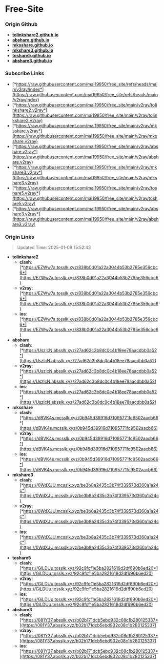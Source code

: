 # Free-Site

### Origin Github

- [**tolinkshare2.github.io**](https://github.com/tolinkshare2/tolinkshare2.github.io)
- [**abshare.github.io**](https://github.com/abshare/abshare.github.io)
- [**mksshare.github.io**](https://github.com/mksshare/mksshare.github.io)
- [**mkshare3.github.io**](https://github.com/mkshare3/mkshare3.github.io)
- [**toshare5.github.io**](https://github.com/toshare5/toshare5.github.io)
- [**abshare3.github.io**](https://github.com/abshare3/abshare3.github.io)

### Subscribe Links

- [*https://raw.githubusercontent.com/mai19950/free_site/refs/heads/main/v2ray/index*](https://raw.githubusercontent.com/mai19950/free_site/refs/heads/main/v2ray/index)
- [*https://raw.githubusercontent.com/mai19950/free_site/main/v2ray/tolinkshare2.v2ray*](https://raw.githubusercontent.com/mai19950/free_site/main/v2ray/tolinkshare2.v2ray)
- [*https://raw.githubusercontent.com/mai19950/free_site/main/v2ray/mksshare.v2ray*](https://raw.githubusercontent.com/mai19950/free_site/main/v2ray/mksshare.v2ray)
- [*https://raw.githubusercontent.com/mai19950/free_site/main/v2ray/abshare.v2ray*](https://raw.githubusercontent.com/mai19950/free_site/main/v2ray/abshare.v2ray)
- [*https://raw.githubusercontent.com/mai19950/free_site/main/v2ray/mkshare3.v2ray*](https://raw.githubusercontent.com/mai19950/free_site/main/v2ray/mkshare3.v2ray)
- [*https://raw.githubusercontent.com/mai19950/free_site/main/v2ray/toshare5.v2ray*](https://raw.githubusercontent.com/mai19950/free_site/main/v2ray/toshare5.v2ray)
- [*https://raw.githubusercontent.com/mai19950/free_site/main/v2ray/abshare3.v2ray*](https://raw.githubusercontent.com/mai19950/free_site/main/v2ray/abshare3.v2ray)

### Origin Links

> Updated Time: 2025-01-09 15:52:43

- **tolinkshare2**
  - **clash**: [*https://EZWw7a.tosslk.xyz/838b0d01a22a3044b53b2785e356cbc6*](https://EZWw7a.tosslk.xyz/838b0d01a22a3044b53b2785e356cbc6)
  - **v2ray**: [*https://EZWw7a.tosslk.xyz/838b0d01a22a3044b53b2785e356cbc6*](https://EZWw7a.tosslk.xyz/838b0d01a22a3044b53b2785e356cbc6)
  - **ios**: [*https://EZWw7a.tosslk.xyz/838b0d01a22a3044b53b2785e356cbc6*](https://EZWw7a.tosslk.xyz/838b0d01a22a3044b53b2785e356cbc6)
- **abshare**
  - **clash**: [*https://UszlcN.absslk.xyz/27ad62c3b8dc0c4b18ee78aacdbb0a52*](https://UszlcN.absslk.xyz/27ad62c3b8dc0c4b18ee78aacdbb0a52)
  - **v2ray**: [*https://UszlcN.absslk.xyz/27ad62c3b8dc0c4b18ee78aacdbb0a52*](https://UszlcN.absslk.xyz/27ad62c3b8dc0c4b18ee78aacdbb0a52)
  - **ios**: [*https://UszlcN.absslk.xyz/27ad62c3b8dc0c4b18ee78aacdbb0a52*](https://UszlcN.absslk.xyz/27ad62c3b8dc0c4b18ee78aacdbb0a52)
- **mksshare**
  - **clash**: [*https://dBVK4s.mcsslk.xyz/0b945d39916d71095771fc9502aacb66*](https://dBVK4s.mcsslk.xyz/0b945d39916d71095771fc9502aacb66)
  - **v2ray**: [*https://dBVK4s.mcsslk.xyz/0b945d39916d71095771fc9502aacb66*](https://dBVK4s.mcsslk.xyz/0b945d39916d71095771fc9502aacb66)
  - **ios**: [*https://dBVK4s.mcsslk.xyz/0b945d39916d71095771fc9502aacb66*](https://dBVK4s.mcsslk.xyz/0b945d39916d71095771fc9502aacb66)
- **mkshare3**
  - **clash**: [*https://0WdXJU.mcsslk.xyz/be3b8a2435c3b74f339573d360a1a24c*](https://0WdXJU.mcsslk.xyz/be3b8a2435c3b74f339573d360a1a24c)
  - **v2ray**: [*https://0WdXJU.mcsslk.xyz/be3b8a2435c3b74f339573d360a1a24c*](https://0WdXJU.mcsslk.xyz/be3b8a2435c3b74f339573d360a1a24c)
  - **ios**: [*https://0WdXJU.mcsslk.xyz/be3b8a2435c3b74f339573d360a1a24c*](https://0WdXJU.mcsslk.xyz/be3b8a2435c3b74f339573d360a1a24c)
- **toshare5**
  - **clash**: [*https://GiLDUu.tosslk.xyz/92c9fcf1e5ba2821619d2df690b6ed20*](https://GiLDUu.tosslk.xyz/92c9fcf1e5ba2821619d2df690b6ed20)
  - **v2ray**: [*https://GiLDUu.tosslk.xyz/92c9fcf1e5ba2821619d2df690b6ed20*](https://GiLDUu.tosslk.xyz/92c9fcf1e5ba2821619d2df690b6ed20)
  - **ios**: [*https://GiLDUu.tosslk.xyz/92c9fcf1e5ba2821619d2df690b6ed20*](https://GiLDUu.tosslk.xyz/92c9fcf1e5ba2821619d2df690b6ed20)
- **abshare3**
  - **clash**: [*https://081Y37.absslk.xyz/b02b171dcb5ebd932c08c1b280125337*](https://081Y37.absslk.xyz/b02b171dcb5ebd932c08c1b280125337)
  - **v2ray**: [*https://081Y37.absslk.xyz/b02b171dcb5ebd932c08c1b280125337*](https://081Y37.absslk.xyz/b02b171dcb5ebd932c08c1b280125337)
  - **ios**: [*https://081Y37.absslk.xyz/b02b171dcb5ebd932c08c1b280125337*](https://081Y37.absslk.xyz/b02b171dcb5ebd932c08c1b280125337)
